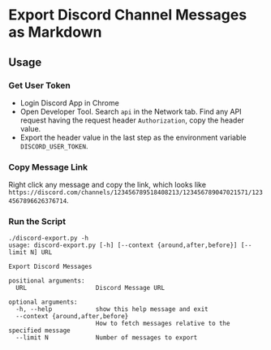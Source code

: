 # Export Discord Channel Messages as Markdown

## Usage

### Get User Token

- Login Discord App in Chrome
- Open Developer Tool. Search `api` in the Network tab. Find any API request having the request header `Authorization`, copy the header value.
- Export the header value in the last step as the environment variable `DISCORD_USER_TOKEN`.

### Copy Message Link

Right click any message and copy the link, which looks like `https://discord.com/channels/123456789518408213/123456789047021571/1234567896626376714`.

### Run the Script

```
./discord-export.py -h
usage: discord-export.py [-h] [--context {around,after,before}] [--limit N] URL

Export Discord Messages

positional arguments:
  URL                   Discord Message URL

optional arguments:
  -h, --help            show this help message and exit
  --context {around,after,before}
                        How to fetch messages relative to the specified message
  --limit N             Number of messages to export
```
